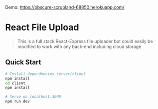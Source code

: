 Demo: https://obscure-scrubland-68850.herokuapp.com/

# React File Upload

> This is a full stack React-Express file uploader but could easily be modified to work with any back-end including cloud storage

## Quick Start

```bash
# Install dependencies server/client
npm install
cd client
npm install

# Serve on localhost:3000
npm run dev
```

